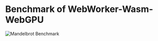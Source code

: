 # Benchmark of WebWorker-Wasm-WebGPU

![Mandelbrot Benchmark](https://kubohiroya.github.io/benchmark-webworker-wasm-webgpu/screenshot.png)

